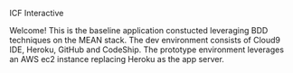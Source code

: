 ICF Interactive

Welcome!
This is the baseline application constucted leveraging BDD 
techniques on the MEAN stack.  The dev environment consists of Cloud9 IDE,
Heroku, GitHub and CodeShip.  The prototype environment leverages an AWS ec2
instance replacing Heroku as the app server. 